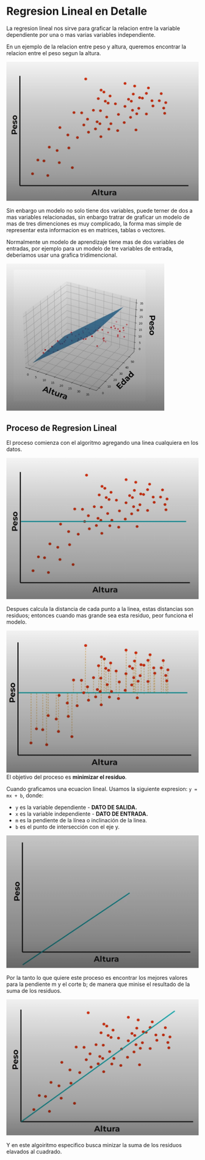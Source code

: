 # Regresion Lineal en Detalle

La regresion lineal nos sirve para graficar la relacion entre la variable dependiente por una o mas varias variables independiente.

En un ejemplo de la relacion entre peso y altura, queremos encontrar la relacion entre el peso segun la altura.

![1696901660681](image/8RegresionLinealendetalle/1696901660681.png)

Sin enbargo un modelo no solo tiene dos variables, puede terner de dos a mas variables relacionadas, sin enbargo tratrar de graficar un modelo de mas de tres dimenciones es muy complicado, la forma mas simple de representar esta informacion es en matrices, tablas o vectores.

Normalmente un modelo de aprendizaje tiene mas de dos variables de entradas, por ejemplo para un modelo de tre variables de entrada, deberiamos usar una grafica tridimencional.

![1715269301182](image/8RegresionLinealendetalle/1715269301182.png)

## Proceso de Regresion Lineal

El proceso comienza con el algoritmo agregando una linea cualquiera en los datos.

![1696904957979](image/8RegresionLinealendetalle/1696904957979.png)

Despues calcula la distancia de cada punto a la linea, estas distancias son residuos; entonces cuando mas grande sea esta residuo, peor funciona el modelo.

![1696905078431](image/8RegresionLinealendetalle/1696905078431.png)
El objetivo del proceso es **minimizar el residuo**.

Cuando graficamos una ecuacion lineal.
Usamos la siguiente expresion:  `y = mx + b`, donde:

* `y` es la variable dependiente - **DATO DE SALIDA.**
* `x` es la variable independiente - **DATO DE ENTRADA.**
* `m` es la pendiente de la línea o inclinación de la linea.
* `b` es el punto de intersección con el eje y.

![1696905368602](image/8RegresionLinealendetalle/1696905368602.png)

Por la tanto lo que quiere este proceso es encontrar los mejores valores para la pendiente m y el corte b; de manera que minise el resultado de la suma de los residuos.

![1696906089077](image/8RegresionLinealendetalle/1696906089077.png)

Y en este algoiritmo especifico busca minizar la suma de los residuos elavados al cuadrado.
